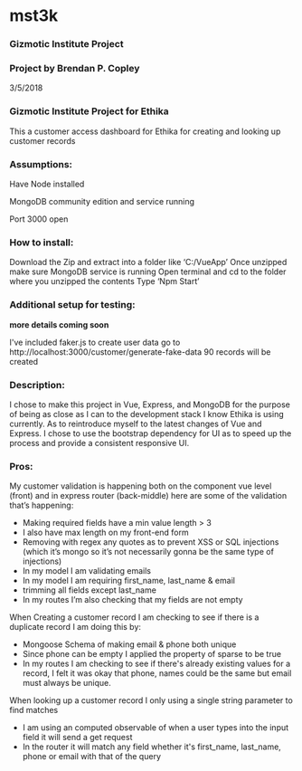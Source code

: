 # mst3k
### Gizmotic Institute Project
### Project by Brendan P. Copley
3/5/2018

### Gizmotic Institute Project for Ethika

This a customer access dashboard for Ethika for creating and looking up customer records

### Assumptions:
Have Node installed

MongoDB community edition and service running

Port 3000 open

### How to install:
Download the Zip and extract into a folder like ‘C:/VueApp’
Once unzipped make sure MongoDB service is running
Open terminal and cd to the folder where you unzipped the contents
Type ‘Npm Start’

### Additional setup for testing:
 **more details coming soon** 
 
I've included faker.js to create user data go to 
http://localhost:3000/customer/generate-fake-data
 90 records will be created

### Description:
I chose to make this project in Vue, Express, and MongoDB for the purpose of being as close as I can to the development stack I know Ethika is using currently. As to reintroduce myself to the latest changes of Vue and Express. I chose to use the bootstrap dependency for UI as to speed up the process and provide a consistent responsive UI. 

### Pros:
My customer validation is happening both on the component vue level (front) and in express router (back-middle) here are some of the validation that’s happening:
* Making required fields have a min value length > 3
* I also have max length on my front-end form
* Removing with regex any quotes as to prevent XSS or SQL injections (which it’s mongo so it’s not necessarily gonna be the same type of injections)
* In my model I am validating emails
* In my model I am requiring first_name, last_name & email
* trimming all fields except last_name
* In my routes I’m also checking that my fields are not empty

When Creating a customer record I am checking to see if there is a duplicate record I am doing this by:
* Mongoose Schema of making email & phone both unique
* Since phone can be empty I applied the property of sparse to be true
* In my routes I am checking to see if there's already existing values for a record, I felt it was okay that phone, names could be the same but email must always be unique.

When looking up a customer record I only using a single string parameter to find matches
* I am using an computed observable of when a user types into the input field it will send a get request
* In the router it will match any field whether it's first_name, last_name, phone or email with that of the query
